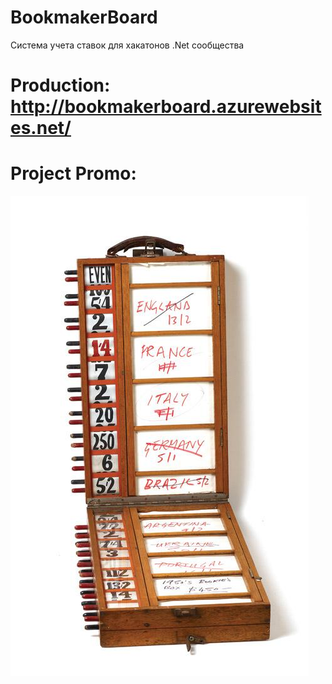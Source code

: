 # BookmakerBoard

Система учета ставок для хакатонов .Net сообщества

# Production: http://bookmakerboard.azurewebsites.net/


# Project Promo:

![1](https://github.com/omsdotnet/BookmakerBoard/blob/master/promo/182.jpg?raw=true)
